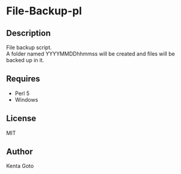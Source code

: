 # File-Backup-pl 

## Description
File backup script.  
A folder named YYYYMMDDhhmmss will be created and files will be backed up in it.

## Requires
- Perl 5
- Windows

## License
MIT 

## Author
Kenta Goto 
